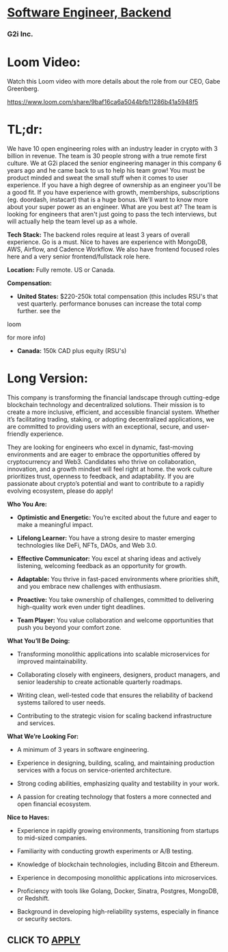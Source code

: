 # [Software Engineer, Backend](https://www.remotewlb.com/apply/software-engineer-backend-138657)  
### G2i Inc.  
####  

# **Loom Video:**

Watch this Loom video with more details about the role from our CEO, Gabe Greenberg.

https://www.loom.com/share/9baf16ca6a5044bfb11286b41a5948f5

#  **TL;dr:**

We have 10 open engineering roles with an industry leader in crypto with 3 billion in revenue. The team is 30 people strong with a true remote first culture. We at G2i placed the senior engineering manager in this company 6 years ago and he came back to us to help his team grow! You must be product minded and sweat the small stuff when it comes to user experience. If you have a high degree of ownership as an engineer you'll be a good fit. If you have experience with growth, memberships, subscriptions (eg. doordash, instacart) that is a huge bonus. We'll want to know more about your super power as an engineer. What are you best at? The team is looking for engineers that aren't just going to pass the tech interviews, but will actually help the team level up as a whole.

 **Tech Stack:** The backend roles require at least 3 years of overall experience. Go is a must. Nice to haves are experience with MongoDB, AWS, Airflow, and Cadence Workflow. We also have frontend focused roles here and a very senior frontend/fullstack role here.

 **Location:** Fully remote. US or Canada.

 **Compensation:**

  *  **United States:** $220-250k total compensation (this includes RSU's that vest quarterly. performance bonuses can increase the total comp further. see the

loom

for more info)

  *  **Canada:** 150k CAD plus equity (RSU's)

#  **Long Version:**

This company is transforming the financial landscape through cutting-edge blockchain technology and decentralized solutions. Their mission is to create a more inclusive, efficient, and accessible financial system. Whether it’s facilitating trading, staking, or adopting decentralized applications, we are committed to providing users with an exceptional, secure, and user-friendly experience.

They are looking for engineers who excel in dynamic, fast-moving environments and are eager to embrace the opportunities offered by cryptocurrency and Web3. Candidates who thrive on collaboration, innovation, and a growth mindset will feel right at home. the work culture prioritizes trust, openness to feedback, and adaptability. If you are passionate about crypto’s potential and want to contribute to a rapidly evolving ecosystem, please do apply!

 **Who You Are:**

  *  **Optimistic and Energetic:** You’re excited about the future and eager to make a meaningful impact.

  *  **Lifelong Learner:** You have a strong desire to master emerging technologies like DeFi, NFTs, DAOs, and Web 3.0.

  *  **Effective Communicator:** You excel at sharing ideas and actively listening, welcoming feedback as an opportunity for growth.

  *  **Adaptable:** You thrive in fast-paced environments where priorities shift, and you embrace new challenges with enthusiasm.

  *  **Proactive:** You take ownership of challenges, committed to delivering high-quality work even under tight deadlines.

  *  **Team Player:** You value collaboration and welcome opportunities that push you beyond your comfort zone.

 **What You’ll Be Doing:**

  * Transforming monolithic applications into scalable microservices for improved maintainability.

  * Collaborating closely with engineers, designers, product managers, and senior leadership to create actionable quarterly roadmaps.

  * Writing clean, well-tested code that ensures the reliability of backend systems tailored to user needs.

  * Contributing to the strategic vision for scaling backend infrastructure and services.

 **What We’re Looking For:**

  * A minimum of 3 years in software engineering.

  * Experience in designing, building, scaling, and maintaining production services with a focus on service-oriented architecture.

  * Strong coding abilities, emphasizing quality and testability in your work.

  * A passion for creating technology that fosters a more connected and open financial ecosystem.

 **Nice to Haves:**

  * Experience in rapidly growing environments, transitioning from startups to mid-sized companies.

  * Familiarity with conducting growth experiments or A/B testing.

  * Knowledge of blockchain technologies, including Bitcoin and Ethereum.

  * Experience in decomposing monolithic applications into microservices.

  * Proficiency with tools like Golang, Docker, Sinatra, Postgres, MongoDB, or Redshift.

  * Background in developing high-reliability systems, especially in finance or security sectors.

  
## CLICK TO [APPLY](https://www.remotewlb.com/apply/software-engineer-backend-138657)

